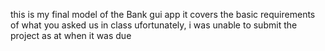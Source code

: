 this is my final model of the Bank gui app
it covers the basic requirements of what you asked us in class
ufortunately, i was unable to submit the project as at when it was due

